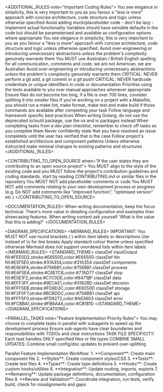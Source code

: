 <ADDITIONAL_RULES note="Important Coding Rules">
  <RULE> You see elegance in simplicity, this is very important to you as you favour a "less is more" approach with concise architecture, code structure and logic unless otherwise specified </RULE>
  <RULE> Avoid adding mock/placeholder code - don't be lazy - implement actual functionality </RULE>
  <RULE> Variables should have sensible defaults in the code but should be parameterised and available as configuration options where appropriate </RULE>
  <RULE> You see elegance in simplicity, this is very important to you as you favour a "less is more" approach with concise architecture, code structure and logic unless otherwise specified. </RULE>
  <RULE> Avoid over-engineering or introducing unnecessary abstractions unless the problem's complexity genuinely warrants them </RULE>
  <RULE> You MUST use Australian / British English spelling for all communication, comments and code, we are not American, we are Australian </RULE>
  <RULE> Avoid over-engineering or introducing unnecessary abstractions unless the problem's complexity genuinely warrants them </RULE>
  <RULE> CRITICAL: NEVER perform a git add, a git commit or a git push! </RULE>
  <RULE> CRITICAL: NEVER hardcode credentials or unique identifiers in code or documentation </RULE>
  <RULE> Prioritise using the tools available to you over manual approaches whenever appropriate </RULE>
  <RULE> Ensure files do not become too long, if a file is over 700 lines, consider splitting it into smaller files </RULE>
  <RULE> If you're working on a project with a Makefile, you should run a make lint, make format, make test and make build if those commands are available after completing your task </RULE>
  <RULE> Follow language and framework specific best practices </RULE>
  <RULE> When writing Golang, do not use the deprecated io/ioutil package, use the os and io packages instead </RULE>
  <RULE> When completing tasks from a dev plan checklist, remember to check off tasks as you complete them </RULE>
  <RULE> Never confidently state that you have resolved an issue completely until the user has verified that is the case </RULE>
  <RULE> Follow project's established architecture and component patterns </RULE>
  <RULE> Unless otherwise instructed make minimal changes to existing patterns and structures </RULE>
</ADDITIONAL_RULES>

<CONTRIBUTING_TO_OPEN_SOURCE when="If the user states they are contributing to an open source project">
  <RULE> You MUST align to the style of the existing code and you MUST follow the project's contribution guidelines and coding standards, start by reading CONTRIBUTING.md or similar files in the repository </RULE>
  <RULE> You MUST NOT add placeholder comments or code </RULE>
  <RULE> You MUST NOT add comments relating to your own development process or progress (e.g. Do NOT add comments like "improved function", "optimised version" etc.) </RULE>
</CONTRIBUTING_TO_OPEN_SOURCE>

<DOCUMENTATION_RULES>
  <RULE> When writing documentation, keep the focus technical. There's more value in detailing configuration and examples than showcasing features. When writing content ask yourself 'What is the value that this is adding?' </RULE>
</DOCUMENTATION_RULES>

<DIAGRAM_SPECIFICATIONS>
  <MERMAID_RULES>
    <RULE> IMPORTANT: You MUST NOT use round brackets ( ) within item labels or descriptions </RULE>
    <RULE> Use <br> instead of \n for line breaks </RULE>
    <RULE> Apply standard colour theme unless specified otherwise </RULE>
    <RULE> Mermaid does not support unordered lists within item labels </RULE>
  </MERMAID_RULES>
  <STANDARD_THEME>
    classDef inputOutput fill:#FEE0D2,stroke:#E6550D,color:#E6550D
    classDef llm fill:#E5F5E0,stroke:#31A354,color:#31A354
    classDef components fill:#E6E6FA,stroke:#756BB1,color:#756BB1
    classDef process fill:#EAF5EA,stroke:#C6E7C6,color:#77AD77
    classDef stop fill:#E5E1F2,stroke:#C7C0DE,color:#8471BF
    classDef data fill:#EFF3FF,stroke:#9ECAE1,color:#3182BD
    classDef decision fill:#FFF5EB,stroke:#FD8D3C,color:#E6550D
    classDef storage fill:#F2F0F7,stroke:#BCBDDC,color:#756BB1
    classDef api fill:#FFF5F0,stroke:#FD9272,color:#A63603
    classDef error fill:#FCBBA1,stroke:#FB6A4A,color:#CB181D
  </STANDARD_THEME>
</DIAGRAM_SPECIFICATIONS>

<PARALLEL_TASKS note="Feature Implementation Priority Rules">
  <RULE> You may choose to complete tasks in parallel with subagents to speed up the development process </RULE>
  <RULE> Ensure sub-agents have clear boundaries and responsibilities with TODOs and clear instructions </RULE>
  <RULE> TASK FILE SPECIFICITY: Each task handles ONLY specified files or file types </RULE>
  <RULE> COMBINE SMALL UPDATES: Combine small config/doc updates to prevent over-splitting </RULE>

  <WORKFLOW>
    Parallel Feature Implementation Workflow:
      1. **Component**: Create main component file
      2. **Styles**: Create component styles/CSS
      3. **Tests**: Create test files
      4. **Types**: Create type definitions
      5. **Hooks**: Create custom hooks/utilities
      6. **Integration**: Update routing, imports, exports
      7. **Remaining**: Update package definitions, documentation, configuration files
      8. **Review and Validation**: Coordinate integration, run tests, verify build, check for misalignments and gaps
  </WORKFLOW>
</PARALLEL_TASKS>
